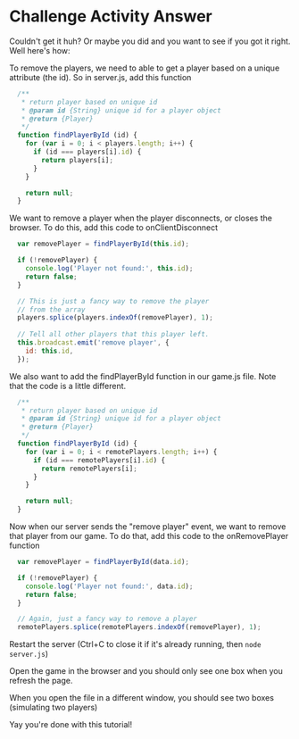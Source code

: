 # Challenge Activity Answer

Couldn't get it huh? Or maybe you did and you want to see
if you got it right. Well here's how:

To remove the players, we need to able to get a player based
on a unique attribute (the id). So in server.js, add this function

```javascript
  /**
   * return player based on unique id
   * @param id {String} unique id for a player object
   * @return {Player}
   */
  function findPlayerById (id) {
    for (var i = 0; i < players.length; i++) {
      if (id === players[i].id) {
        return players[i];
      }
    }

    return null;
  }
```

We want to remove a player when the player disconnects, or 
closes the browser. To do this, add this code to onClientDisconnect

```javascript
  var removePlayer = findPlayerById(this.id);

  if (!removePlayer) {
    console.log('Player not found:', this.id);
    return false;
  }

  // This is just a fancy way to remove the player 
  // from the array
  players.splice(players.indexOf(removePlayer), 1);
 
  // Tell all other players that this player left.
  this.broadcast.emit('remove player', {
    id: this.id,
  });
```

We also want to add the findPlayerById function in our game.js file.
Note that the code is a little different.

```javascript
  /**
   * return player based on unique id
   * @param id {String} unique id for a player object
   * @return {Player}
   */
  function findPlayerById (id) {
    for (var i = 0; i < remotePlayers.length; i++) {
      if (id === remotePlayers[i].id) {
        return remotePlayers[i];
      }
    }

    return null;
  }
```

Now when our server sends the "remove player" event, we want to remove 
that player from our game. To do that, add this code to the onRemovePlayer function

```javascript
  var removePlayer = findPlayerById(data.id);

  if (!removePlayer) {
    console.log('Player not found:', data.id);
    return false;
  }

  // Again, just a fancy way to remove a player
  remotePlayers.splice(remotePlayers.indexOf(removePlayer), 1);
```

Restart the server (Ctrl+C to close it if it's already running, then `node server.js`)

Open the game in the browser and you should only see one box when you refresh the page.

When you open the file in a different window, you should see two boxes (simulating two players)

Yay you're done with this tutorial!